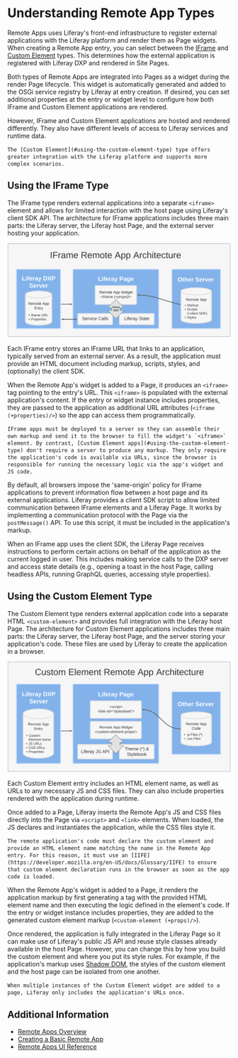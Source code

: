 # Understanding Remote App Types

Remote Apps uses Liferay's front-end infrastructure to register external applications with the Liferay platform and render them as Page widgets. When creating a Remote App entry, you can select between the [IFrame](#using-the-iframe-type) and [Custom Element](#using-the-custom-element-type) types. This determines how the external application is registered with Liferay DXP and rendered in Site Pages.

Both types of Remote Apps are integrated into Pages as a widget during the render Page lifecycle. This widget is automatically generated and added to the OSGi service registry by Liferay at entry creation. If desired, you can set additional properties at the entry or widget level to configure how both IFrame and Custom Element applications are rendered.

However, IFrame and Custom Element applications are hosted and rendered differently. They also have different levels of access to Liferay services and runtime data.

```{tip}
The [Custom Element](#using-the-custom-element-type) type offers greater integration with the Liferay platform and supports more complex scenarios.
```

## Using the IFrame Type

The IFrame type renders external applications into a separate `<iframe>` element and allows for limited interaction with the host page using Liferay's client SDK API. The architecture for IFrame applications includes three main parts: the Liferay server, the Liferay host Page, and the external server hosting your application.

![The IFrame architecture includes a Remote App entry in the Liferay server, an application hosted on an external server, and the Liferay Page with the Remote App widget.](./understanding-remote-app-types/images/01.png)

Each IFrame entry stores an IFrame URL that links to an application, typically served from an external server. As a result, the application must provide an HTML document including markup, scripts, styles, and (optionally) the client SDK.

When the Remote App's widget is added to a Page, it produces an `<iframe>` tag pointing to the entry's URL. This `<iframe>` is populated with the external application's content. If the entry or widget instance includes properties, they are passed to the application as additional URL attributes (`<iframe (+properties)/>`) so the app can access them programmatically.

```{note}
IFrame apps must be deployed to a server so they can assemble their own markup and send it to the browser to fill the widget's `<iframe>` element. By contrast, [Custom Element apps](#using-the-custom-element-type) don't require a server to produce any markup. They only require the application's code is available via URLs, since the browser is responsible for running the necessary logic via the app's widget and JS code.
```

By default, all browsers impose the 'same-origin' policy for IFrame applications to prevent information flow between a host page and its external applications. Liferay provides a client SDK script to allow limited communication between IFrame elements and a Liferay Page. It works by implementing a communication protocol with the Page via the `postMessage()` API. To use this script, it must be included in the application's markup.

When an IFrame app uses the client SDK, the Liferay Page receives instructions to perform certain actions on behalf of the application as the current logged in user. This includes making service calls to the DXP server and access state details (e.g., opening a toast in the host Page, calling headless APIs, running GraphQL queries, accessing style properties).

## Using the Custom Element Type

The Custom Element type renders external application code into a separate HTML `<custom-element>` and provides full integration with the Liferay host Page. The architecture for Custom Element applications includes three main parts: the Liferay server, the Liferay host Page, and the server storing your application's code. These files are used by Liferay to create the application in a browser.

![The Custom Element architecture includes a Remote App entry in the Liferay server, application code stored on a server, and the Liferay Page with the Remote App widget.](./understanding-remote-app-types/images/02.png)

Each Custom Element entry includes an HTML element name, as well as URLs to any necessary JS and CSS files. They can also include properties rendered with the application during runtime.

Once added to a Page, Liferay inserts the Remote App's JS and CSS files directly into the Page via `<script>` and `<link>` elements. When loaded, the JS declares and instantiates the application, while the CSS files style it.

```{important}
The remote application's code must declare the custom element and provide an HTML element name matching the name in the Remote App entry. For this reason, it must use an [IIFE](https://developer.mozilla.org/en-US/docs/Glossary/IIFE) to ensure that custom element declaration runs in the browser as soon as the app code is loaded.
```

When the Remote App's widget is added to a Page, it renders the application markup by first generating a tag with the provided HTML element name and then executing the logic defined in the element's code. If the entry or widget instance includes properties, they are added to the generated custom element markup (`<custom-element (+props)/>`).

Once rendered, the application is fully integrated in the Liferay Page so it can make use of Liferay's public JS API and reuse style classes already available in the host Page. However, you can change this by how you build the custom element and where you put its style rules. For example, if the application's markup uses [Shadow DOM](https://developer.mozilla.org/en-US/docs/Web/Web_Components/Using_shadow_DOM), the styles of the custom element and the host page can be isolated from one another.

```{note}
When multiple instances of the Custom Element widget are added to a page, Liferay only includes the application's URLs once.
```

## Additional Information

* [Remote Apps Overview](../remote-apps.md)
* [Creating a Basic Remote App](./creating-a-basic-remote-app.md)
* [Remote Apps UI Reference](./remote-apps-ui-reference.md)
